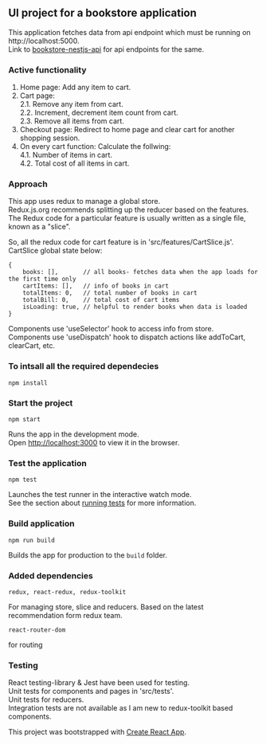 ## UI project for a bookstore application
This application fetches data from api endpoint which must be running on http://localhost:5000.<br>
Link to [bookstore-nestjs-api](https://github.com/ashu66867/bookstore-nestjs-api) for api endpoints for the same.

### Active functionality
1. Home page: Add any item to cart.
2. Cart page:<br>
   2.1. Remove any item from cart.<br>
   2.2. Increment, decrement item count from cart.<br>
   2.3. Remove all items from cart.<br>
3. Checkout page: Redirect to home page and clear cart for another shopping session.
4. On every cart function: Calculate the follwing:<br>
   4.1. Number of items in cart.<br>
   4.2. Total cost of all items in cart.<br>

### Approach
This app uses redux to manage a global store.<br>
Redux.js.org recommends splitting up the reducer based on the features. <br>
The Redux code for a particular feature is usually written as a single file, known as a "slice".<br>

So, all the redux code for cart feature is in 'src/features/CartSlice.js'. CartSlice global state below:
```
{
    books: [],       // all books- fetches data when the app loads for the first time only
    cartItems: [],   // info of books in cart
    totalItems: 0,   // total number of books in cart
    totalBill: 0,    // total cost of cart items
    isLoading: true, // helpful to render books when data is loaded
}
```
Components use 'useSelector' hook to access info from store.<br>
Components use 'useDispatch' hook to dispatch actions like addToCart, clearCart, etc.<br>


### To intsall all the required dependecies

```
npm install
```

### Start the project

```
npm start
```

Runs the app in the development mode.<br>
Open [http://localhost:3000](http://localhost:3000) to view it in the browser.<br>


### Test the application

```
npm test
```

Launches the test runner in the interactive watch mode.<br>
See the section about [running tests](https://facebook.github.io/create-react-app/docs/running-tests) for more information.

### Build application

```
npm run build
```

Builds the app for production to the `build` folder.<br>


### Added dependencies
```
redux, react-redux, redux-toolkit
```
For managing store, slice and reducers. Based on the latest recommendation form redux team.

```
react-router-dom
```
for routing


### Testing
React testing-library & Jest have been used for testing.<br>
Unit tests for components and pages in 'src/tests'.<br>
Unit tests for reducers.<br>
Integration tests are not available as I am new to redux-toolkit based components.<br>


This project was bootstrapped with [Create React App](https://github.com/facebook/create-react-app).
